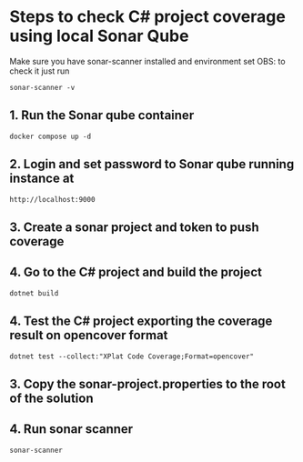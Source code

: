# Steps to check C# project coverage using local Sonar Qube

Make sure you have sonar-scanner installed and environment set
OBS: to check it just run
```
sonar-scanner -v
```
## 1. Run the Sonar qube container
```
docker compose up -d
```
## 2. Login and set password to Sonar qube running instance at
```
http://localhost:9000
```
## 3. Create a sonar project and token to push coverage

## 4. Go to the C# project and build the project
```
dotnet build
```
## 4. Test the C# project exporting the coverage result on opencover format
```
dotnet test --collect:"XPlat Code Coverage;Format=opencover"
```
## 3. Copy the sonar-project.properties to the root of the solution

## 4. Run sonar scanner
```
sonar-scanner
```
